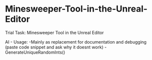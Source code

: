 # Minesweeper-Tool-in-the-Unreal-Editor
Trial Task: Minesweeper Tool in the Unreal Editor




AI - Usage: 
-Mainly as replacement for documentation and debugging (paste code snippet and ask why it doesnt work)
-GenerateUniqueRandomInts()